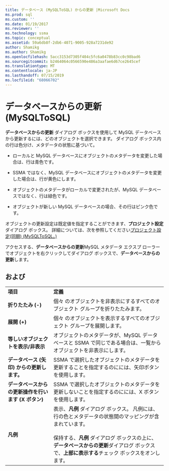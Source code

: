 ```yaml
---
title: データベース (MySQLToSQL) からの更新 |Microsoft Docs
ms.prod: sql
ms.custom: ''
ms.date: 01/19/2017
ms.reviewer: ''
ms.technology: ssma
ms.topic: conceptual
ms.assetid: 59a6db8f-2db6-4071-9005-928a7231de92
author: Shamikg
ms.author: Shamikg
ms.openlocfilehash: 5acc3153d7305f404c5fc6a0478b83cc0c98bad6
ms.sourcegitcommit: b2464064c0566590e486a3aafae6d67ce2645cef
ms.translationtype: MT
ms.contentlocale: ja-JP
ms.lasthandoff: 07/15/2019
ms.locfileid: "68066702"
---
```

# <a name="refresh-from-database-mysqltosql"></a>データベースからの更新 (MySQLToSQL)
**データベースからの更新** ダイアログ ボックスを使用して MySQL データベースから更新するには、どのオブジェクトを選択できます。 ダイアログ ボックス内の行は色分け、メタデータの状態に基づいて。  
  
-   ローカルと MySQL データベースにオブジェクトのメタデータを変更した場合は、行は青色です。  
  
-   SSMA ではなく、MySQL データベースにオブジェクトのメタデータを変更した場合は、行が黄色にします。  
  
-   オブジェクトのメタデータがローカルで変更されたが、MySQL データベースではなく、行は緑色です。  
  
-   オブジェクトが新しい MySQL データベースの場合、その行はピンク色です。  
  
オブジェクトの更新設定は既定値を指定することができます、**プロジェクト設定** ダイアログ ボックス。 詳細については、次を参照してください[プロジェクト設定&#40;同期&#41; &#40;MySQLToSQL。&#41;](../../ssma/mysql/project-settings-synchronization-mysqltosql.md)  
  
アクセスする、**データベースからの更新**MySQL メタデータ エクスプ ローラーでオブジェクトを右クリックしてダイアログ ボックスで、**データベースからの更新**します。  
  
## <a name="options"></a>および  
  
|||  
|-|-|  
|**項目**|**定義**|  
|**折りたたみ (-)**|個々 のオブジェクトを非表示にするすべてのオブジェクト グループを折りたたみます。|  
|**展開 (+)**|個々 のオブジェクトを表示するすべてのオブジェクト グループを展開します。|  
|**等しいオブジェクトを表示/非表示**|オブジェクトのメタデータが、MySQL データベースと SSMA で同じである場合は、一覧からオブジェクトを非表示にします。|  
|**データベース (矢印) からの更新します。**|SSMA で選択したオブジェクトのメタデータを更新することを指定するのにには、矢印ボタンを使用します。|  
|**データベースからの更新操作を行います (X ボタン)**|SSMA で選択したオブジェクトのメタデータを更新しないことを指定するのにには、X ボタンを使用します。|  
|**凡例**|表示、**凡例** ダイアログ ボックス。 凡例には、行の色とメタデータの状態間のマッピングが含まれています。<br /><br />保持する、**凡例** ダイアログ ボックスの上に、**データベースからの更新**ダイアログ ボックスで、**上部に表示する**チェック ボックスをオンします。|  
  

